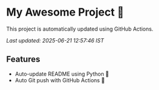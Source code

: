 # My Awesome Project 🚀

This project is automatically updated using GitHub Actions.

_Last updated: 2025-06-21 12:57:46 IST_

## Features
- Auto-update README using Python 🐍
- Auto Git push with GitHub Actions 🤖
